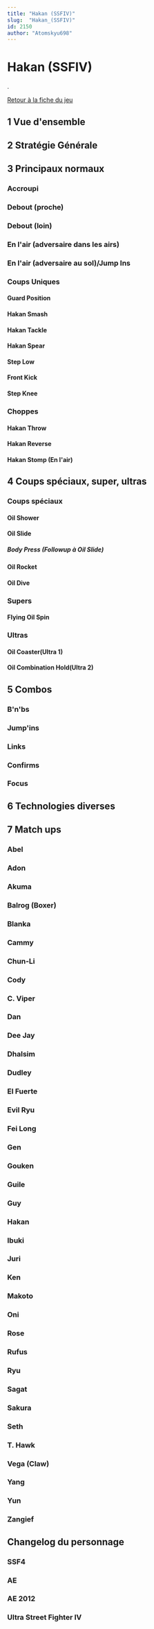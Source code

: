```yaml
---
title: "Hakan (SSFIV)"
slug:  "Hakan_(SSFIV)"
id: 2150
author: "Atomskyu698"
---
```


# Hakan (SSFIV)

.

[Retour à la fiche du
jeu](http://wiki.basgrospoing.fr/index.php/Super_Street_Fighter_IV)

## 1 Vue d'ensemble

## 2 Stratégie Générale

## 3 Principaux normaux

### Accroupi

### Debout (proche)

### Debout (loin)

### En l'air (adversaire dans les airs)

### En l'air (adversaire au sol)/Jump Ins

### Coups Uniques

#### Guard Position

#### Hakan Smash

#### Hakan Tackle

#### Hakan Spear

#### Step Low

#### Front Kick

#### Step Knee

### Choppes

#### Hakan Throw

#### Hakan Reverse

#### Hakan Stomp (En l'air)

## 4 Coups spéciaux, super, ultras

### Coups spéciaux

#### Oil Shower

#### Oil Slide

##### Body Press (Followup à Oil Slide)

#### Oil Rocket

#### Oil Dive

### Supers

#### Flying Oil Spin

### Ultras

#### Oil Coaster(Ultra 1)

#### Oil Combination Hold(Ultra 2)

## 5 Combos

### B'n'bs

### Jump'ins

### Links

### Confirms

### Focus

## 6 Technologies diverses

## 7 Match ups

### Abel

### Adon

### Akuma

### Balrog (Boxer)

### Blanka

### Cammy

### Chun-Li

### Cody

### C. Viper

### Dan

### Dee Jay

### Dhalsim

### Dudley

### El Fuerte

### Evil Ryu

### Fei Long

### Gen

### Gouken

### Guile

### Guy

### Hakan

### Ibuki

### Juri

### Ken

### Makoto

### Oni

### Rose

### Rufus

### Ryu

### Sagat

### Sakura

### Seth

### T. Hawk

### Vega (Claw)

### Yang

### Yun

### Zangief

## Changelog du personnage

### SSF4

### AE

### AE 2012

### Ultra Street Fighter IV
